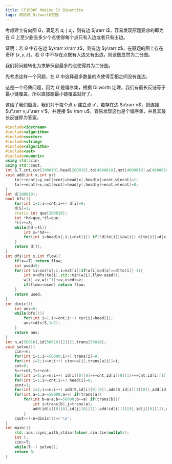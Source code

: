 ```yaml
---
title: CF1630F Making It Bipartite
tags: 网络流 Dilworth定理
---
```


考虑建立有向图 $G$，满足若 $a_i\mid a_j$，则有边 $j\rarr i$，容易发现原题要求的即为在 $G$ 上至少删去多少个点使得每个点只有入边或者只有出边。

证明：若 $G$ 中存在边 $y\rarr x\rarr z$，则有边 $y\rarr z$，在原题的图上存在奇环 $(x,y,z)$。若 $G$ 中不存在点既有入边又有出边，则该图显然为二分图。

我们将问题转化为求解保留最多的点使得其为二分图。

先考虑这样一个问题，在 $G$ 中选择最多数量的点使得互相之间没有连边。

这是一个经典问题，因为 $G$ 是偏序集，根据 Dilworth 定理，我们有最长反链等于最小链覆盖，所以直接跑最小链覆盖就好了。

这给了我们启发，我们对于每个点 $u$ 建立点 $u'$，若存在边 $u\rarr v$，则连接 $u'\rarr v,u'\rarr v'$，并连接 $u'\rarr u$，容易发现这也是个偏序集，并且其最长反链即为答案。

```cpp
#include<iostream>
#include<algorithm>
#include<vector>
#include<string>
#include<algorithm>
#include<set>
#include<numeric>
using std::cin;
using std::cout;
int S,T,cnt,cur[200010],head[200010],to[4000010],nxt[4000010],w[4000010],ecnt;
void add(int x,int y){
	to[++ecnt]=y,nxt[ecnt]=head[x],head[x]=ecnt,w[ecnt]=1;
	to[++ecnt]=x,nxt[ecnt]=head[y],head[y]=ecnt,w[ecnt]=0;
}
int d[200010];
bool bfs(){
	for(int i=1;i<=cnt;i++) d[i]=0;
	d[S]=1;
	static int que[200010];
	int *hd=que,*tl=que;
	*tl++=S;
	while(hd!=tl){
		int x=*hd++;
		for(int i=head[x];i;i=nxt[i]) if(!d[to[i]]&&w[i]) d[to[i]]=d[x]+1,*tl++=to[i];
	}
	return d[T];
}
int dfs(int x,int flow){
	if(x==T) return flow;
	int used=0;
	for(int &i=cur[x];i;i=nxt[i])if(w[i]&&d[x]==d[to[i]]-1){
		int v=dfs(to[i],std::min(w[i],flow-used));
		w[i]-=v,w[i^1]+=v,used+=v;
		if(flow==used) return flow;
	}
	return used;
}
int dinic(){
	int ans=0;
	while(bfs()){
		for(int i=1;i<=cnt;i++) cur[i]=head[i];
		ans+=dfs(S,1e7);
	}
	return ans;
}
int n,a[50010],id[50010][2][2],trans[50010];
void solve(){
	cin>>n;
	for(int i=1;i<=50000;i++) trans[i]=0;
	for(int i=1;i<=n;i++) cin>>a[i],trans[a[i]]=i;
	cnt=0;
	S=++cnt,T=++cnt;
	for(int i=1;i<=n;i++) id[i][0][0]=++cnt,id[i][0][1]=++cnt,id[i][1][0]=++cnt,id[i][1][1]=++cnt;
	for(int i=1;i<=cnt;i++) head[i]=0;
	ecnt=1;
	for(int i=1;i<=n;i++) add(S,id[i][0][0]),add(S,id[i][1][0]),add(id[i][0][1],T),add(id[i][1][1],T),add(id[i][1][0],id[i][0][1]);
	for(int a=1;a<=50000;a++) if(trans[a])
		for(int b=a+a;b<=50000;b+=a) if(trans[b]){
			int i=trans[b],j=trans[a];
			add(id[i][0][0],id[j][0][1]),add(id[i][1][0],id[j][0][1]),add(id[i][1][0],id[j][1][1]);
		}
	cout<<(-n+dinic())<<'\n';
}
int main(){
	std::ios::sync_with_stdio(false),cin.tie(nullptr);
	int T;
	cin>>T;
	while(T--) solve();
	return 0;
}
```





